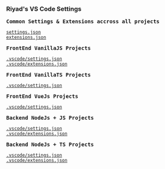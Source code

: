 ### Riyad's VS Code Settings

<samp><b>Common Settings & Extensions accross all projects</b></samp>

[`settings.json`](./CommonSettingsExtensions/settings.json)<br>
[`extensions.json`](./CommonSettingsExtensions/extensions.json)

<samp><b>FrontEnd VanillaJS Projects</b></samp>

[`.vscode/settings.json`](./CommonSettingsExtensions/settings.json)<br>
[`.vscode/extensions.json`](./CommonSettingsExtensions/extensions.json)

<samp><b>FrontEnd VanillaTS Projects</b></samp>

[`.vscode/settings.json`](./VanillaJS/settings.json)<br>

<samp><b>FrontEnd VueJs Projects</b></samp>

[`.vscode/settings.json`](./VueJs/settings.json)<br>

<samp><b>Backend NodeJs + JS Projects</b></samp>

[`.vscode/settings.json`](./CommonSettingsExtensions/settings.json)<br>
[`.vscode/extensions.json`](./CommonSettingsExtensions/extensions.json)

<samp><b>Backend NodeJs + TS Projects</b></samp>

[`.vscode/settings.json`](./CommonSettingsExtensions/settings.json)<br>
[`.vscode/extensions.json`](./CommonSettingsExtensions/extensions.json)
